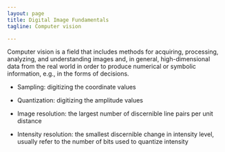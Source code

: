 ```yaml
---
layout: page
title: Digital Image Fundamentals
tagline: Computer vision

---
```


Computer vision is a field that includes methods for acquiring, processing, analyzing, and understanding images and, in general, high-dimensional data from the real world in order to produce numerical or symbolic information, e.g., in the forms of decisions.

- Sampling: digitizing the coordinate values 
- Quantization: digitizing the amplitude values

- Image resolution: the largest number of discernible line pairs per unit distance 
- Intensity resolution: the smallest discernible change in intensity level, usually refer to the number of bits used to quantize intensity


